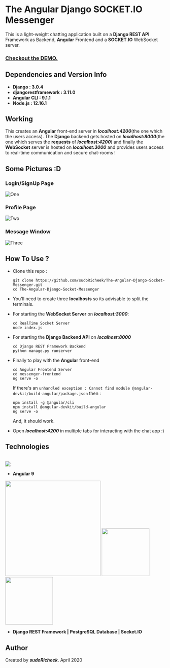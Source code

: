 # The Angular Django SOCKET.IO Messenger

This is a light-weight chatting application built on a **Django REST API** Framework as Backend, **Angular** Frontend and a **SOCKET.IO** WebSocket server.

### [Checkout the DEMO.](https://sudoricheek.github.io/AngularChat/)

## Dependencies and Version Info

* **Django : 3.0.4**
* **djangorestframework : 3.11.0**
* **Angular CLI : 9.1.1**
* **Node.js : 12.16.1**


## Working

This creates an **Angular** front-end server in ***localhost:4200***(the one which the users access). The **Django** backend gets hosted on ***localhost:8000***(the one which serves the **requests**  of ***localhost:4200***) and finally the **WebSocket** server is hosted on ***localhost:3000*** and provides users access to real-time communication and secure chat-rooms !

## Some Pictures :D

### Login/SignUp Page
![One](https://github.com/sudoRicheek/The-Angular-Django-Socket-Messenger/blob/master/readmeimages/rm1.PNG)

### Profile Page
![Two](https://github.com/sudoRicheek/The-Angular-Django-Socket-Messenger/blob/master/readmeimages/rm2.PNG)

### Message Window
![Three](https://github.com/sudoRicheek/The-Angular-Django-Socket-Messenger/blob/master/readmeimages/rm3.PNG)

## How To Use ?

* Clone this repo :
  ```
  git clone https://github.com/sudoRicheek/The-Angular-Django-Socket-Messenger.git
  cd The-Angular-Django-Socket-Messenger
  ```
  
* You'll need to create three **localhosts** so its advisable to split the terminals.  

* For starting the **WebSocket Server** on ***localhost:3000***:
  ```
  cd RealTime Socket Server
  node index.js
  ```
* For starting the **Django Backend API** on ***localhost:8000***
  ```
  cd Django REST Framework Backend
  python manage.py runserver
  ```

* Finally to play with the **Angular** front-end
  ```
  cd Angular Frontend Server
  cd messenger-frontend
  ng serve -o
  ```
  
  If there's an ```unhandled exception : Cannot find module @angular-devkit/build-angular/package.json``` then :
  ```
  npm install -g @angular/cli
  npm install @angular-devkit/build-angular
  ng serve -o
  ```
  And, it should work.

* Open ***localhost:4200*** in multiple tabs for interacting with the chat app :)

## Technologies

<br><img src="https://angular.io/assets/images/logos/angular/logo-nav@2x.png" />
* **Angular 9**

<p float="center">
  <img src="https://www.django-rest-framework.org/img/logo.png" width = 300/>
  <img src="https://www.postgresql.org/media/img/about/press/elephant.png" width=150/>
  <img src="https://upload.wikimedia.org/wikipedia/commons/thumb/9/96/Socket-io.svg/1024px-Socket-io.svg.png" width = 150/>
</p>

* **Django REST Framework | PostgreSQL Database | Socket.IO**

## Author

Created by ***sudoRicheek***. April 2020
